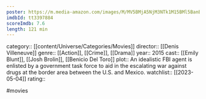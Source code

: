 ```yaml
---
poster: https://m.media-amazon.com/images/M/MV5BMjA5NjM3NTk1M15BMl5BanBnXkFtZTgwMzg1MzU2NjE@._V1_SX300.jpg
imdbId: tt3397884
scoreImdb: 7.6
length: 121 min
---
```


category:: [[content/Universe/Categories/Movies]]
director:: [[Denis Villeneuve]]
genre:: [[Action]], [[Crime]], [[Drama]]
year:: 2015
cast:: [[Emily Blunt]], [[Josh Brolin]], [[Benicio Del Toro]]
plot:: An idealistic FBI agent is enlisted by a government task force to aid in the escalating war against drugs at the border area between the U.S. and Mexico.
watchlist:: [[2023-05-04]]
rating::

#movies 


